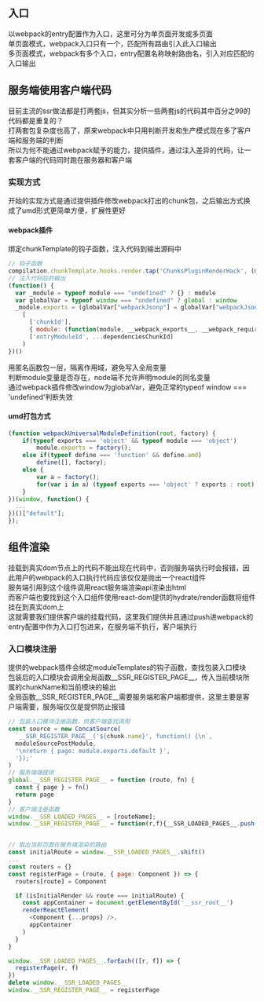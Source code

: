 ## 入口
以webpack的entry配置作为入口，这里可分为单页面开发或多页面  
单页面模式，webpack入口只有一个，匹配所有路由引入此入口输出  
多页面模式，webpack有多个入口，entry配置名称映射路由名，引入对应匹配的入口输出  

## 服务端使用客户端代码
目前主流的ssr做法都是打两套js，但其实分析一些两套js的代码其中百分之99的代码都是重复的？  
打两套包复杂度也高了，原来webpack中只用判断开发和生产模式现在多了客户端和服务端的判断  
所以为何不能通过webpack赋予的能力，提供插件，通过注入差异的代码，让一套客户端的代码同时跑在服务器和客户端  

### 实现方式
开始的实现方式是通过提供插件修改webpack打出的chunk包，之后输出方式换成了umd形式更简单方便，扩展性更好

#### webpack插件
绑定chunkTemplate的钩子函数，注入代码到输出源码中

```javascript
// 钩子函数
compilation.chunkTemplate.hooks.render.tap('ChunksPluginRenderHack', (modules) => { ... })
// 注入代码后的输出
(function() {
  var _module = typeof module === "undefined" ? {} : module
  var globalVar = typeof window === "undefined" ? global : window
  _module.exports = (globalVar["webpackJsonp"] = globalVar["webpackJsonp"] || []).push(
    [
      ['chunkId'],
      { module: (function(module, __webpack_exports__, __webpack_require__) {}) },
      ['entryModuleId', ...dependenciesChunkId]
    )
})()
```
用匿名函数包一层，隔离作用域，避免写入全局变量  
判断module变量是否存在，node端不允许声明module的同名变量  
通过webpack插件修改window为globalVar，避免正常的typeof window === 'undefined'判断失效  

#### umd打包方式
```javascript
(function webpackUniversalModuleDefinition(root, factory) {
	if(typeof exports === 'object' && typeof module === 'object')
		module.exports = factory();
	else if(typeof define === 'function' && define.amd)
		define([], factory);
	else {
		var a = factory();
		for(var i in a) (typeof exports === 'object' ? exports : root)[i] = a[i];
	}
})(window, function() {
  ...
})()["default"];
});
```

## 组件渲染
挂载到真实dom节点上的代码不能出现在代码中，否则服务端执行时会报错，因此用户的webpack的入口执行代码应该仅仅是抛出一个react组件  
服务端引用到这个组件调用react服务端渲染api渲染出html  
而客户端也要找到这个入口组件使用react-dom提供的hydrate/render函数将组件挂在到真实dom上  
这就需要我们提供客户端的挂载代码，这里我们提供并且通过push进webpack的entry配置中作为入口打包进来，在服务端不执行，客户端执行  

### 入口模块注册
提供的webpack插件会绑定moduleTemplates的钩子函数，查找包装入口模块  
包装后的入口模块会调用全局函数__SSR_REGISTER_PAGE__，传入当前模块所属的chunkName和当前模块的输出  
全局函数__SSR_REGISTER_PAGE__需要服务端和客户端都提供，这里主要是客户端需要，服务端仅仅是提供防止报错  

```javascript
// 包装入口模块注册函数，供客户端查找调用
const source = new ConcatSource(
  `__SSR_REGISTER_PAGE__('${chunk.name}', function() {\n`,
  moduleSourcePostModule,
  '\nreturn { page: module.exports.default }',
  '});'
)
// 服务端端提供
global.__SSR_REGISTER_PAGE__ = function (route, fn) {
  const { page } = fn()
  return page
}
// 客户端注册函数
window.__SSR_LOADED_PAGES__ = [routeName];
window.__SSR_REGISTER_PAGE__ = function(r,f){__SSR_LOADED_PAGES__.push([r, f()])};


// 取出当前页面在服务端渲染的路由
const initialRoute = window.__SSR_LOADED_PAGES__.shift()
...
const routers = {}
const registerPage = (route, { page: Component }) => {
  routers[route] = Component

  if (isInitialRender && route === initialRoute) {
    const appContainer = document.getElementById('__ssr_root__')
    renderReactElement(
      <Component {...props} />,
      appContainer
    )
  }
}

window.__SSR_LOADED_PAGES__.forEach(([r, f]) => {
  registerPage(r, f)
})
delete window.__SSR_LOADED_PAGES__
window.__SSR_REGISTER_PAGE__ = registerPage
```
